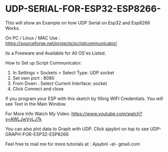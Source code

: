 # UDP-SERIAL-FOR-ESP32-ESP8266-
This will show an Example on how UDP Serial on Esp32 and Esp8266 Works.

On PC / Linux / MAC  Use : https://sourceforge.net/projects/scriptcommunicator/ 

its a Freeware and Available for All OS'es Listed.

How to Set up Script Communicator:

1) In Settings > Sockets > Select Type: UDP socket 
2) Set own port : 8080
3) From Down : Select Current Interface: socket
4) Click Connect and close

If you program your ESP with this sketch by filling WIFI Credentials. You will see Text in the Main Window.

For More Info Watch My Video: https://www.youtube.com/watch?v=AWLJwVyLJ7k

You can also plot data to Graph with UDP. Click ajaybnl on top to see UDP-GRAPH-FOR-ESP32-ESP8266

Feel free to mail me for more tutorials at : 
Ajaybnl -at- gmail.com
